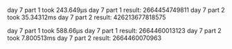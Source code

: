 day 7 part 1 took 243.649µs
day 7 part 1 result: 2664454749811
day 7 part 2 took 35.34312ms
day 7 part 2 result: 426213677818575

day 7 part 1 took 588.66µs
day 7 part 1 result: 2664460013123
day 7 part 2 took 7.800513ms
day 7 part 2 result: 2664460070963


